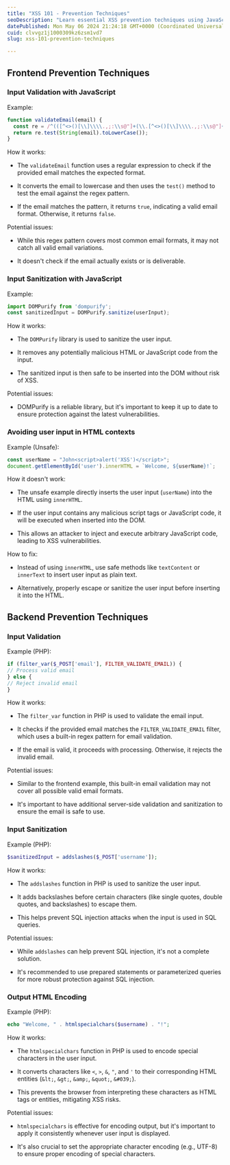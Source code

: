 ```yaml
---
title: "XSS 101 - Prevention Techniques"
seoDescription: "Learn essential XSS prevention techniques using JavaScript and PHP, including input validation, sanitization, and safe output encoding"
datePublished: Mon May 06 2024 21:24:18 GMT+0000 (Coordinated Universal Time)
cuid: clvvgz1j1000309kz6zsm1vd7
slug: xss-101-prevention-techniques

---
```


## Frontend Prevention Techniques

### Input Validation with JavaScript

Example:

```jsx
function validateEmail(email) {
  const re = /^(([^<>()[\\]\\\\.,;:\\s@"]+(\\.[^<>()[\\]\\\\.,;:\\s@"]+)*)|(".+"))@((\\[[0-9]{1,3}\\.[0-9]{1,3}\\.[0-9]{1,3}\\.[0-9]{1,3}\\])|(([a-zA-Z\\-0-9]+\\.)+[a-zA-Z]{2,}))$/;
  return re.test(String(email).toLowerCase());
}

```

How it works:

* The `validateEmail` function uses a regular expression to check if the provided email matches the expected format.
    
* It converts the email to lowercase and then uses the `test()` method to test the email against the regex pattern.
    
* If the email matches the pattern, it returns `true`, indicating a valid email format. Otherwise, it returns `false`.
    

Potential issues:

* While this regex pattern covers most common email formats, it may not catch all valid email variations.
    
* It doesn't check if the email actually exists or is deliverable.
    

### Input Sanitization with JavaScript

Example:

```jsx
import DOMPurify from 'dompurify';
const sanitizedInput = DOMPurify.sanitize(userInput);

```

How it works:

* The `DOMPurify` library is used to sanitize the user input.
    
* It removes any potentially malicious HTML or JavaScript code from the input.
    
* The sanitized input is then safe to be inserted into the DOM without risk of XSS.
    

Potential issues:

* DOMPurify is a reliable library, but it's important to keep it up to date to ensure protection against the latest vulnerabilities.
    

### Avoiding user input in HTML contexts

Example (Unsafe):

```jsx
const userName = "John<script>alert('XSS')</script>";
document.getElementById('user').innerHTML = `Welcome, ${userName}!`;

```

How it doesn't work:

* The unsafe example directly inserts the user input (`userName`) into the HTML using `innerHTML`.
    
* If the user input contains any malicious script tags or JavaScript code, it will be executed when inserted into the DOM.
    
* This allows an attacker to inject and execute arbitrary JavaScript code, leading to XSS vulnerabilities.
    

How to fix:

* Instead of using `innerHTML`, use safe methods like `textContent` or `innerText` to insert user input as plain text.
    
* Alternatively, properly escape or sanitize the user input before inserting it into the HTML.
    

## Backend Prevention Techniques

### Input Validation

Example (PHP):

```php
if (filter_var($_POST['email'], FILTER_VALIDATE_EMAIL)) {
// Process valid email
} else {
// Reject invalid email
}

```

How it works:

* The `filter_var` function in PHP is used to validate the email input.
    
* It checks if the provided email matches the `FILTER_VALIDATE_EMAIL` filter, which uses a built-in regex pattern for email validation.
    
* If the email is valid, it proceeds with processing. Otherwise, it rejects the invalid email.
    

Potential issues:

* Similar to the frontend example, this built-in email validation may not cover all possible valid email formats.
    
* It's important to have additional server-side validation and sanitization to ensure the email is safe to use.
    

### Input Sanitization

Example (PHP):

```php
$sanitizedInput = addslashes($_POST['username']);

```

How it works:

* The `addslashes` function in PHP is used to sanitize the user input.
    
* It adds backslashes before certain characters (like single quotes, double quotes, and backslashes) to escape them.
    
* This helps prevent SQL injection attacks when the input is used in SQL queries.
    

Potential issues:

* While `addslashes` can help prevent SQL injection, it's not a complete solution.
    
* It's recommended to use prepared statements or parameterized queries for more robust protection against SQL injection.
    

### Output HTML Encoding

Example (PHP):

```php
echo "Welcome, " . htmlspecialchars($username) . "!";

```

How it works:

* The `htmlspecialchars` function in PHP is used to encode special characters in the user input.
    
* It converts characters like `<`, `>`, `&`, `"`, and `'` to their corresponding HTML entities (`&lt;`, `&gt;`, `&amp;`, `&quot;`, `&#039;`).
    
* This prevents the browser from interpreting these characters as HTML tags or entities, mitigating XSS risks.
    

Potential issues:

* `htmlspecialchars` is effective for encoding output, but it's important to apply it consistently whenever user input is displayed.
    
* It's also crucial to set the appropriate character encoding (e.g., UTF-8) to ensure proper encoding of special characters.